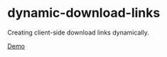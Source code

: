 # dynamic-download-links
Creating client-side download links dynamically.

[Demo](https://shoobyd.github.io/dynamic-download-links/)

